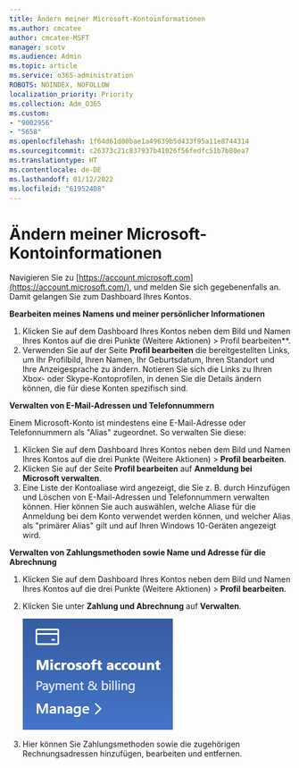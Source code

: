 ```yaml
---
title: Ändern meiner Microsoft-Kontoinformationen
ms.author: cmcatee
author: cmcatee-MSFT
manager: scotv
ms.audience: Admin
ms.topic: article
ms.service: o365-administration
ROBOTS: NOINDEX, NOFOLLOW
localization_priority: Priority
ms.collection: Adm_O365
ms.custom:
- "9002956"
- "5658"
ms.openlocfilehash: 1f64d61d00bae1a49639b5d433f95a11e8744314
ms.sourcegitcommit: c26373c21c837937b41026f56fedfc51b7b80ea7
ms.translationtype: HT
ms.contentlocale: de-DE
ms.lasthandoff: 01/12/2022
ms.locfileid: "61952408"
---
```

# <a name="change-my-microsoft-account-information"></a>Ändern meiner Microsoft-Kontoinformationen

Navigieren Sie zu [https://account.microsoft.com](https://account.microsoft.com/), und melden Sie sich gegebenenfalls an. Damit gelangen Sie zum Dashboard Ihres Kontos.  

**Bearbeiten meines Namens und meiner persönlicher Informationen**

1. Klicken Sie auf dem Dashboard Ihres Kontos neben dem Bild und Namen Ihres Kontos auf die drei Punkte (Weitere Aktionen) > Profil bearbeiten**.
2. Verwenden Sie auf der Seite **Profil bearbeiten** die bereitgestellten Links, um Ihr Profilbild, Ihren Namen, Ihr Geburtsdatum, Ihren Standort und Ihre Anzeigesprache zu ändern. Notieren Sie sich die Links zu Ihren Xbox- oder Skype-Kontoprofilen, in denen Sie die Details ändern können, die für diese Konten spezifisch sind.

**Verwalten von E-Mail-Adressen und Telefonnummern**

Einem Microsoft-Konto ist mindestens eine E-Mail-Adresse oder Telefonnummern als "Alias" zugeordnet. So verwalten Sie diese:

1. Klicken Sie auf dem Dashboard Ihres Kontos neben dem Bild und Namen Ihres Kontos auf die drei Punkte (Weitere Aktionen) > **Profil bearbeiten**.
2. Klicken Sie auf der Seite **Profil bearbeiten** auf **Anmeldung bei Microsoft verwalten**. 
3. Eine Liste der Kontoaliase wird angezeigt, die Sie z. B. durch Hinzufügen und Löschen von E-Mail-Adressen und Telefonnummern verwalten können. Hier können Sie auch auswählen, welche Aliase für die Anmeldung bei dem Konto verwendet werden können, und welcher Alias als "primärer Alias" gilt und auf Ihren Windows 10-Geräten angezeigt wird.

**Verwalten von Zahlungsmethoden sowie Name und Adresse für die Abrechnung** 

1. Klicken Sie auf dem Dashboard Ihres Kontos neben dem Bild und Namen Ihres Kontos auf die drei Punkte (Weitere Aktionen) > **Profil bearbeiten**.
2. Klicken Sie unter **Zahlung und Abrechnung** auf **Verwalten**.

    ![Verwalten von Zahlung und Abrechnung](media/manage-account.png)

3. Hier können Sie Zahlungsmethoden sowie die zugehörigen Rechnungsadressen hinzufügen, bearbeiten und entfernen. 
